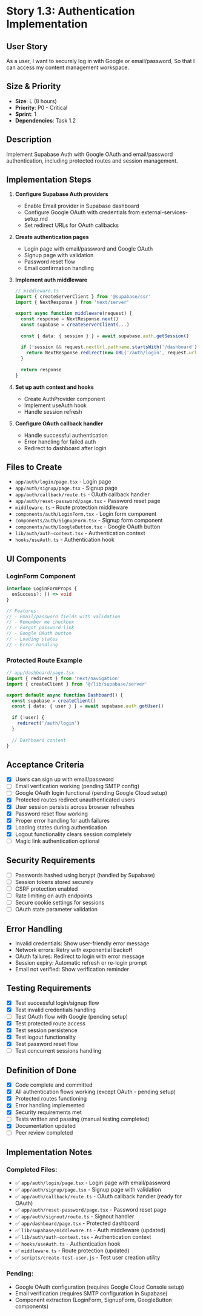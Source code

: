 # Story 1.3: Authentication Implementation

## User Story
As a user,
I want to securely log in with Google or email/password,
So that I can access my content management workspace.

## Size & Priority
- **Size**: L (8 hours)
- **Priority**: P0 - Critical
- **Sprint**: 1
- **Dependencies**: Task 1.2

## Description
Implement Supabase Auth with Google OAuth and email/password authentication, including protected routes and session management.

## Implementation Steps

1. **Configure Supabase Auth providers**
   - Enable Email provider in Supabase dashboard
   - Configure Google OAuth with credentials from external-services-setup.md
   - Set redirect URLs for OAuth callbacks

2. **Create authentication pages**
   - Login page with email/password and Google OAuth
   - Signup page with validation
   - Password reset flow
   - Email confirmation handling

3. **Implement auth middleware**
   ```typescript
   // middleware.ts
   import { createServerClient } from '@supabase/ssr'
   import { NextResponse } from 'next/server'

   export async function middleware(request) {
     const response = NextResponse.next()
     const supabase = createServerClient(...)
     
     const { data: { session } } = await supabase.auth.getSession()
     
     if (!session && request.nextUrl.pathname.startsWith('/dashboard')) {
       return NextResponse.redirect(new URL('/auth/login', request.url))
     }
     
     return response
   }
   ```

4. **Set up auth context and hooks**
   - Create AuthProvider component
   - Implement useAuth hook
   - Handle session refresh

5. **Configure OAuth callback handler**
   - Handle successful authentication
   - Error handling for failed auth
   - Redirect to dashboard after login

## Files to Create

- `app/auth/login/page.tsx` - Login page
- `app/auth/signup/page.tsx` - Signup page
- `app/auth/callback/route.ts` - OAuth callback handler
- `app/auth/reset-password/page.tsx` - Password reset page
- `middleware.ts` - Route protection middleware
- `components/auth/LoginForm.tsx` - Login form component
- `components/auth/SignupForm.tsx` - Signup form component
- `components/auth/GoogleButton.tsx` - Google OAuth button
- `lib/auth/auth-context.tsx` - Authentication context
- `hooks/useAuth.ts` - Authentication hook

## UI Components

### LoginForm Component
```typescript
interface LoginFormProps {
  onSuccess?: () => void
}

// Features:
// - Email/password fields with validation
// - Remember me checkbox
// - Forgot password link
// - Google OAuth button
// - Loading states
// - Error handling
```

### Protected Route Example
```typescript
// app/dashboard/page.tsx
import { redirect } from 'next/navigation'
import { createClient } from '@/lib/supabase/server'

export default async function Dashboard() {
  const supabase = createClient()
  const { data: { user } } = await supabase.auth.getUser()
  
  if (!user) {
    redirect('/auth/login')
  }
  
  // Dashboard content
}
```

## Acceptance Criteria

- [x] Users can sign up with email/password
- [ ] Email verification working (pending SMTP config)
- [ ] Google OAuth login functional (pending Google Cloud setup)
- [x] Protected routes redirect unauthenticated users
- [x] User session persists across browser refreshes
- [x] Password reset flow working
- [x] Proper error handling for auth failures
- [x] Loading states during authentication
- [x] Logout functionality clears session completely
- [ ] Magic link authentication optional

## Security Requirements

- [ ] Passwords hashed using bcrypt (handled by Supabase)
- [ ] Session tokens stored securely
- [ ] CSRF protection enabled
- [ ] Rate limiting on auth endpoints
- [ ] Secure cookie settings for sessions
- [ ] OAuth state parameter validation

## Error Handling

- Invalid credentials: Show user-friendly error message
- Network errors: Retry with exponential backoff
- OAuth failures: Redirect to login with error message
- Session expiry: Automatic refresh or re-login prompt
- Email not verified: Show verification reminder

## Testing Requirements

- [x] Test successful login/signup flow
- [x] Test invalid credentials handling
- [ ] Test OAuth flow with Google (pending setup)
- [x] Test protected route access
- [x] Test session persistence
- [x] Test logout functionality
- [x] Test password reset flow
- [ ] Test concurrent sessions handling

## Definition of Done

- [x] Code complete and committed
- [x] All authentication flows working (except OAuth - pending setup)
- [x] Protected routes functioning
- [x] Error handling implemented
- [x] Security requirements met
- [ ] Tests written and passing (manual testing completed)
- [x] Documentation updated
- [ ] Peer review completed

## Implementation Notes

### Completed Files:
- ✅ `app/auth/login/page.tsx` - Login page with email/password
- ✅ `app/auth/signup/page.tsx` - Signup page with validation
- ✅ `app/auth/callback/route.ts` - OAuth callback handler (ready for OAuth)
- ✅ `app/auth/reset-password/page.tsx` - Password reset page
- ✅ `app/auth/signout/route.ts` - Signout handler
- ✅ `app/dashboard/page.tsx` - Protected dashboard
- ✅ `lib/supabase/middleware.ts` - Auth middleware (updated)
- ✅ `lib/auth/auth-context.tsx` - Authentication context
- ✅ `hooks/useAuth.ts` - Authentication hook
- ✅ `middleware.ts` - Route protection (updated)
- ✅ `scripts/create-test-user.js` - Test user creation utility

### Pending:
- Google OAuth configuration (requires Google Cloud Console setup)
- Email verification (requires SMTP configuration in Supabase)
- Component extraction (LoginForm, SignupForm, GoogleButton components)